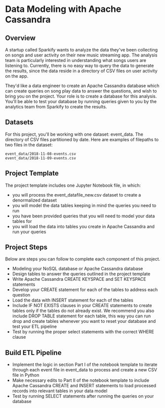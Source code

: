 
# Data Modeling with Apache Cassandra

## Overview
A startup called Sparkify wants to analyze the data they've been collecting on songs and user activity on their new music streaming app. The analysis team is particularly interested in understanding what songs users are listening to. Currently, there is no easy way to query the data to generate the results, since the data reside in a directory of CSV files on user activity on the app.

They'd like a data engineer to create an Apache Cassandra database which can create queries on song play data to answer the questions, and wish to bring you on the project. Your role is to create a database for this analysis. You'll be able to test your database by running queries given to you by the analytics team from Sparkify to create the results.

## Datasets

For this project, you'll be working with one dataset: event_data. The directory of CSV files partitioned by date. Here are examples of filepaths to two files in the dataset:
```
event_data/2018-11-08-events.csv
event_data/2018-11-09-events.csv
```
## Project Template
The project template includes one Jupyter Notebook file, in which:

- you will process the event_datafile_new.csv dataset to create a denormalized dataset
- you will model the data tables keeping in mind the queries you need to run
- you have been provided queries that you will need to model your data tables for
- you will load the data into tables you create in Apache Cassandra and run your queries

## Project Steps
Below are steps you can follow to complete each component of this project.
- Modeling your NoSQL database or Apache Cassandra database
- Design tables to answer the queries outlined in the project template
- Write Apache Cassandra CREATE KEYSPACE and SET KEYSPACE statements
- Develop your CREATE statement for each of the tables to address each question
- Load the data with INSERT statement for each of the tables
- Include IF NOT EXISTS clauses in your CREATE statements to create tables only if the tables do not already exist. We recommend you also include DROP TABLE statement for each table, this way you can run drop and create tables whenever you want to reset your database and test your ETL pipeline
- Test by running the proper select statements with the correct WHERE clause

## Build ETL Pipeline
- Implement the logic in section Part I of the notebook template to iterate through each event file in event_data to process and create a new CSV file in Python
- Make necessary edits to Part II of the notebook template to include Apache Cassandra CREATE and INSERT statements to load processed records into relevant tables in your data model
- Test by running SELECT statements after running the queries on your database
